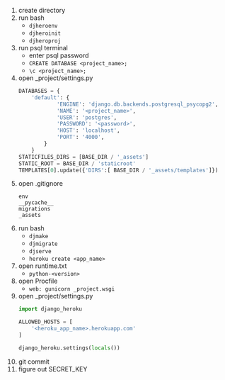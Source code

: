 1. create directory
2. run bash
    - ```djheroenv```
    - ```djheroinit```
    - ```djheroproj```
3. run psql terminal
    - enter psql password
    - ```CREATE DATABASE <project_name>;```
    - ```\c <project_name>;```
4. open _project/settings.py
    ```python
    DATABASES = {
        'default': {
                'ENGINE': 'django.db.backends.postgresql_psycopg2',
                'NAME': '<project_name>',
                'USER': 'postgres',
                'PASSWORD': '<password>',
                'HOST': 'localhost',
                'PORT': '4000',
            }
        }
    STATICFILES_DIRS = [BASE_DIR / '_assets']
    STATIC_ROOT = BASE_DIR / 'staticroot'
    TEMPLATES[0].update({'DIRS':[ BASE_DIR / '_assets/templates']})
    ```
5. open .gitignore
    ```
    env
    __pycache__
    migrations
    _assets
    ```
6. run bash
    - ```djmake```
    - ```djmigrate```
    - ```djserve```
    - ```heroku create <app_name>```
7. open runtime.txt
    - ```python-<version>```
8. open Procfile
    - ```web: gunicorn _project.wsgi```
9. open _project/settings.py
    ```python
    import django_heroku

    ALLOWED_HOSTS = [
        '<heroku_app_name>.herokuapp.com'
    ]

    django_heroku.settings(locals())
    ```
10. git commit
11. figure out SECRET_KEY
